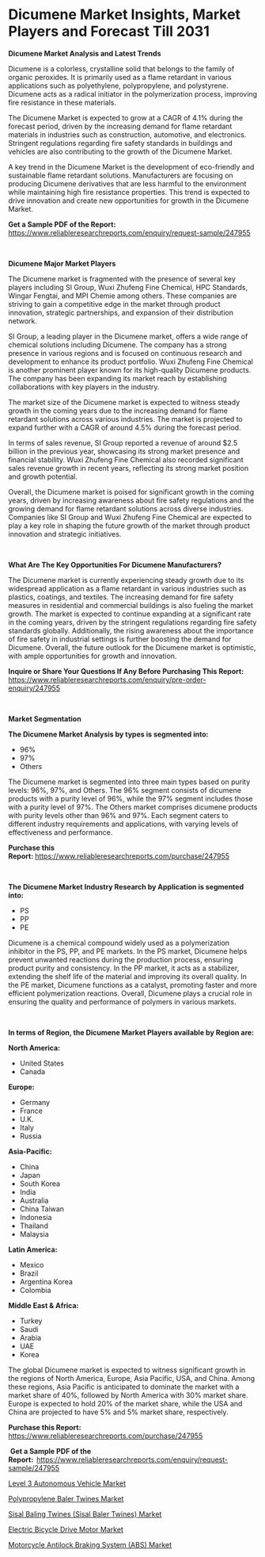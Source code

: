 <p><h1>Dicumene Market Insights, Market Players and Forecast Till 2031</h1></p><p><strong>Dicumene Market Analysis and Latest Trends</strong></p>
<p><p>Dicumene is a colorless, crystalline solid that belongs to the family of organic peroxides. It is primarily used as a flame retardant in various applications such as polyethylene, polypropylene, and polystyrene. Dicumene acts as a radical initiator in the polymerization process, improving fire resistance in these materials.</p><p>The Dicumene Market is expected to grow at a CAGR of 4.1% during the forecast period, driven by the increasing demand for flame retardant materials in industries such as construction, automotive, and electronics. Stringent regulations regarding fire safety standards in buildings and vehicles are also contributing to the growth of the Dicumene Market.</p><p>A key trend in the Dicumene Market is the development of eco-friendly and sustainable flame retardant solutions. Manufacturers are focusing on producing Dicumene derivatives that are less harmful to the environment while maintaining high fire resistance properties. This trend is expected to drive innovation and create new opportunities for growth in the Dicumene Market.</p></p>
<p><strong>Get a Sample PDF of the Report:&nbsp;</strong> <a href="https://www.reliableresearchreports.com/enquiry/request-sample/247955">https://www.reliableresearchreports.com/enquiry/request-sample/247955</a></p>
<p>&nbsp;</p>
<p><strong>Dicumene Major Market Players</strong></p>
<p><p>The Dicumene market is fragmented with the presence of several key players including SI Group, Wuxi Zhufeng Fine Chemical, HPC Standards, Wingar Fengtai, and MPI Chemie among others. These companies are striving to gain a competitive edge in the market through product innovation, strategic partnerships, and expansion of their distribution network.</p><p>SI Group, a leading player in the Dicumene market, offers a wide range of chemical solutions including Dicumene. The company has a strong presence in various regions and is focused on continuous research and development to enhance its product portfolio. Wuxi Zhufeng Fine Chemical is another prominent player known for its high-quality Dicumene products. The company has been expanding its market reach by establishing collaborations with key players in the industry.</p><p>The market size of the Dicumene market is expected to witness steady growth in the coming years due to the increasing demand for flame retardant solutions across various industries. The market is projected to expand further with a CAGR of around 4.5% during the forecast period.</p><p>In terms of sales revenue, SI Group reported a revenue of around $2.5 billion in the previous year, showcasing its strong market presence and financial stability. Wuxi Zhufeng Fine Chemical also recorded significant sales revenue growth in recent years, reflecting its strong market position and growth potential.</p><p>Overall, the Dicumene market is poised for significant growth in the coming years, driven by increasing awareness about fire safety regulations and the growing demand for flame retardant solutions across diverse industries. Companies like SI Group and Wuxi Zhufeng Fine Chemical are expected to play a key role in shaping the future growth of the market through product innovation and strategic initiatives.</p></p>
<p>&nbsp;</p>
<p><strong>What Are The Key Opportunities For Dicumene Manufacturers?</strong></p>
<p><p>The Dicumene market is currently experiencing steady growth due to its widespread application as a flame retardant in various industries such as plastics, coatings, and textiles. The increasing demand for fire safety measures in residential and commercial buildings is also fueling the market growth. The market is expected to continue expanding at a significant rate in the coming years, driven by the stringent regulations regarding fire safety standards globally. Additionally, the rising awareness about the importance of fire safety in industrial settings is further boosting the demand for Dicumene. Overall, the future outlook for the Dicumene market is optimistic, with ample opportunities for growth and innovation.</p></p>
<p><strong>Inquire or Share Your Questions If Any Before Purchasing This Report:</strong> <a href="https://www.reliableresearchreports.com/enquiry/pre-order-enquiry/247955">https://www.reliableresearchreports.com/enquiry/pre-order-enquiry/247955</a></p>
<p>&nbsp;</p>
<p><strong>Market Segmentation</strong></p>
<p><strong>The Dicumene Market Analysis by types is segmented into:</strong></p>
<p><ul><li>96%</li><li>97%</li><li>Others</li></ul></p>
<p><p>The Dicumene market is segmented into three main types based on purity levels: 96%, 97%, and Others. The 96% segment consists of dicumene products with a purity level of 96%, while the 97% segment includes those with a purity level of 97%. The Others market comprises dicumene products with purity levels other than 96% and 97%. Each segment caters to different industry requirements and applications, with varying levels of effectiveness and performance.</p></p>
<p><strong>Purchase this Report:&nbsp;</strong><a href="https://www.reliableresearchreports.com/purchase/247955">https://www.reliableresearchreports.com/purchase/247955</a></p>
<p>&nbsp;</p>
<p><strong>The Dicumene Market Industry Research by Application is segmented into:</strong></p>
<p><ul><li>PS</li><li>PP</li><li>PE</li></ul></p>
<p><p>Dicumene is a chemical compound widely used as a polymerization inhibitor in the PS, PP, and PE markets. In the PS market, Dicumene helps prevent unwanted reactions during the production process, ensuring product purity and consistency. In the PP market, it acts as a stabilizer, extending the shelf life of the material and improving its overall quality. In the PE market, Dicumene functions as a catalyst, promoting faster and more efficient polymerization reactions. Overall, Dicumene plays a crucial role in ensuring the quality and performance of polymers in various markets.</p></p>
<p>&nbsp;</p>
<p><strong>In terms of Region, the Dicumene Market Players available by Region are:</strong></p>
<p>
    <p> <strong> North America: </strong>
        <ul>
            <li>United States</li>
            <li>Canada</li>
        </ul>
        </p> 
    <p> <strong> Europe: </strong>
        <ul>
            <li>Germany</li>
            <li>France</li>
            <li>U.K.</li>
            <li>Italy</li>
            <li>Russia</li>
        </ul>
        </p> 
    <p> <strong> Asia-Pacific: </strong>
        <ul>
            <li>China</li>
            <li>Japan</li>
            <li>South Korea</li>
            <li>India</li>
            <li>Australia</li>
            <li>China Taiwan</li>
            <li>Indonesia</li>
            <li>Thailand</li>
            <li>Malaysia</li>
        </ul>
        </p> 
    <p> <strong> Latin America: </strong>
        <ul>
            <li>Mexico</li>
            <li>Brazil</li>
            <li>Argentina Korea</li>
            <li>Colombia</li>
        </ul>
        </p> 
    <p> <strong> Middle East & Africa: </strong>
        <ul>
            <li>Turkey</li>
            <li>Saudi</li>
            <li>Arabia</li>
            <li>UAE</li>
            <li>Korea</li>
        </ul>
    </p>
    </p>
<p><p>The global Dicumene market is expected to witness significant growth in the regions of North America, Europe, Asia Pacific, USA, and China. Among these regions, Asia Pacific is anticipated to dominate the market with a market share of 40%, followed by North America with 30% market share. Europe is expected to hold 20% of the market share, while the USA and China are projected to have 5% and 5% market share, respectively.</p></p>
<p><strong>Purchase this Report: </strong><a href="https://www.reliableresearchreports.com/purchase/247955">https://www.reliableresearchreports.com/purchase/247955</a></p>
<p>&nbsp;<strong>Get a Sample PDF of the Report:&nbsp;&nbsp;</strong><a href="https://www.reliableresearchreports.com/enquiry/request-sample/247955">https://www.reliableresearchreports.com/enquiry/request-sample/247955</a></p>
<p><strong></strong></p>
<p><p><a href="https://five-trouble-98a.notion.site/Insights-into-Level-3-Autonomous-Vehicle-Market-Size-Analysing-Market-Share-Trends-and-Growth-fro-98e621df4c0e489288ae131a07cbb8a3">Level 3 Autonomous Vehicle Market</a></p><p><a href="https://view.publitas.com/reportprime-1/polypropylene-baler-twines-market-research-report-provides-thorough-industry-overview-which-offers-an-in-depth-analysis-of-product-trends-and-new-market-divisions/">Polypropylene Baler Twines Market</a></p><p><a href="https://view.publitas.com/reportprime-1/global-sisal-baling-twines-sisal-baler-twines-market-by-types-applications-and-major-players-with-regional-growth-rate-analysis-and-development-situation-from-2024-to-2031/">Sisal Baling Twines (Sisal Baler Twines) Market</a></p><p><a href="https://nifty-kite-d51.notion.site/Decoding-the-Electric-Bicycle-Drive-Motor-Market-A-Deep-Dive-into-the-Latest-Market-Trends-Market--cb865a20b08f4401a8a94b5d4357ff29">Electric Bicycle Drive Motor Market</a></p><p><a href="https://ivy-potential-64b.notion.site/Motorcycle-Antilock-Braking-System-ABS-Market-Research-Report-Unlocks-Analysis-on-the-Market-Finan-29d4a1167bf64cf28838c1d7fc10b12f">Motorcycle Antilock Braking System (ABS) Market</a></p></p>